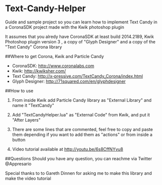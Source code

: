 Text-Candy-Helper
=================

Guide and sample project so you can learn how to implement Text Candy in a CoronaSDK project made with the Kwik photoshop plugin

It assumes that you alredy have CoronaSDK at least build 2014.2189, Kwik Photoshop plugin version 3 , a copy of "Glyph Designer" and  a copy of the "Text Candy" Corona library

##Where to get Corona, Kwik and Particle Candy

* CoronaSDK: http://www.coronalabs.com
* Kwik: http://kwiksher.com/
* Text Candy: http://x-pressive.com/TextCandy_Corona/index.html
*  Glyph Designer: http://71squared.com/en/glyphdesigner


##How to use
1. From inside Kwik add Particle Candy library as "External Library" and name it "TextCandy"

2. Add "TextCandyHelper.lua" as "External Code" from Kwik, and put it "After Layers"

3. There are some lines that are commented, feel free to copy and paste them depending if you want to add them as "actions" or from inside a button

4. Video tutorial available at http://youtu.be/6s8CffNYvu8

##Questions
Should you have any question, you can reachme via Twitter @Appresario

Special thanks to to Gareth Dinnen for asking me to make this library and make the video tutorial

